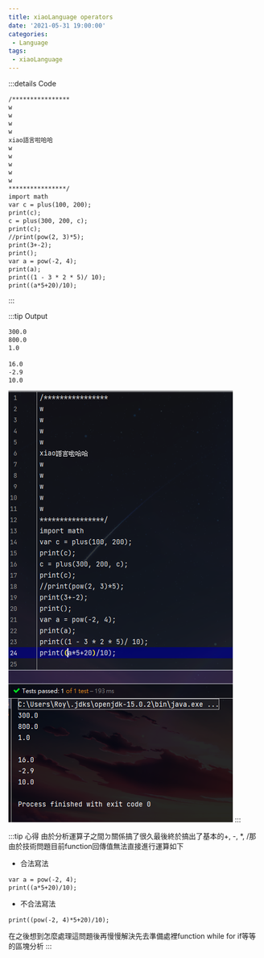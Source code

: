 ```yaml
---
title: xiaoLanguage operators
date: '2021-05-31 19:00:00'
categories:
 - Language
tags:
 - xiaoLanguage
---
```



:::details Code
```
/****************
w
w
w
w
xiao語言啦哈哈
w
w
w
w
w
****************/
import math
var c = plus(100, 200);
print(c);
c = plus(300, 200, c);
print(c);
//print(pow(2, 3)*5);
print(3+-2);
print();
var a = pow(-2, 4);
print(a);
print((1 - 3 * 2 * 5)/ 10);
print((a*5+20)/10);
```
:::

:::tip Output
```
300.0
800.0
1.0

16.0
-2.9
10.0
```
![就是圖片別懷疑](./image/code-22.png)
:::

:::tip 心得
由於分析運算子之間ㄉ關係搞了很久最後終於搞出了基本的+, -, *, /那由於技術問題目前function回傳值無法直接進行運算如下 <br>

- 合法寫法

```{1}
var a = pow(-2, 4);
print((a*5+20)/10);
```

- 不合法寫法

```{1}
print((pow(-2, 4)*5+20)/10);
```
在之後想到怎麼處理這問題後再慢慢解決先去準備處裡function while for if等等的區塊分析
:::
